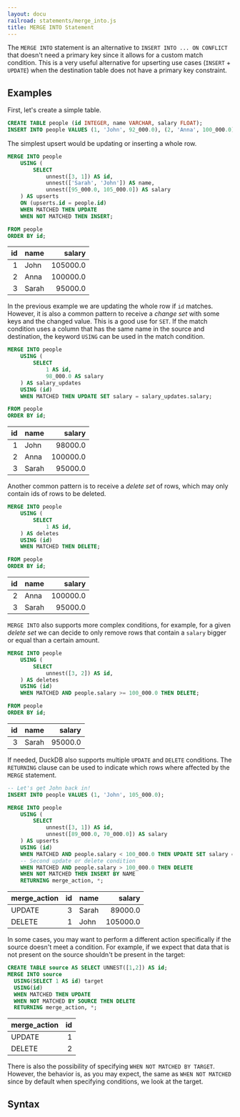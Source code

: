 ```yaml
---
layout: docu
railroad: statements/merge_into.js
title: MERGE INTO Statement
---
```


The `MERGE INTO` statement is an alternative to `INSERT INTO ... ON CONFLICT` that doesn't need a primary key since it allows for a custom match condition. This is a very useful alternative for upserting use cases (`INSERT` + `UPDATE`) when the destination table does not have a primary key constraint.

## Examples

First, let's create a simple table.

```sql
CREATE TABLE people (id INTEGER, name VARCHAR, salary FLOAT);
INSERT INTO people VALUES (1, 'John', 92_000.0), (2, 'Anna', 100_000.0);
```

The simplest upsert would be updating or inserting a whole row.

```sql
MERGE INTO people
    USING (
        SELECT
            unnest([3, 1]) AS id,
            unnest(['Sarah', 'John']) AS name,
            unnest([95_000.0, 105_000.0]) AS salary
    ) AS upserts
    ON (upserts.id = people.id)
    WHEN MATCHED THEN UPDATE
    WHEN NOT MATCHED THEN INSERT;

FROM people
ORDER BY id;
```

| id | name  |  salary  |
|---:|-------|---------:|
| 1  | John  | 105000.0 |
| 2  | Anna  | 100000.0 |
| 3  | Sarah | 95000.0  |


In the previous example we are updating the whole row if `id` matches. However, it is also a common pattern to receive a _change set_ with some keys and the changed value. This is a good use for `SET`. If the match condition uses a column that has the same name in the source and destination, the keyword `USING` can be used in the match condition.

```sql
MERGE INTO people
    USING (
        SELECT
            1 AS id, 
            98_000.0 AS salary
    ) AS salary_updates
    USING (id)
    WHEN MATCHED THEN UPDATE SET salary = salary_updates.salary;

FROM people
ORDER BY id;
```

| id | name  |  salary  |
|---:|-------|---------:|
| 1  | John  | 98000.0  |
| 2  | Anna  | 100000.0 |
| 3  | Sarah | 95000.0  |

Another common pattern is to receive a _delete set_ of rows, which may only contain ids of rows to be deleted.

```sql
MERGE INTO people
    USING (
        SELECT
            1 AS id, 
    ) AS deletes
    USING (id)
    WHEN MATCHED THEN DELETE;

FROM people
ORDER BY id;
```

| id | name  |  salary  |
|---:|-------|---------:|
| 2  | Anna  | 100000.0 |
| 3  | Sarah | 95000.0  |

`MERGE INTO` also supports more complex conditions, for example, for a given _delete set_ we can decide to only remove rows that contain a `salary` bigger or equal than a certain amount.

```sql
MERGE INTO people
    USING (
        SELECT
            unnest([3, 2]) AS id, 
    ) AS deletes
    USING (id)
    WHEN MATCHED AND people.salary >= 100_000.0 THEN DELETE;

FROM people
ORDER BY id;
```

| id | name  | salary  |
|---:|-------|--------:|
| 3  | Sarah | 95000.0 |

If needed, DuckDB also supports multiple `UPDATE` and `DELETE` conditions. The `RETURNING` clause can be used to indicate which rows where affected by the `MERGE` statement.

```sql
-- Let's get John back in!
INSERT INTO people VALUES (1, 'John', 105_000.0);

MERGE INTO people
    USING (
        SELECT
            unnest([3, 1]) AS id,
            unnest([89_000.0, 70_000.0]) AS salary
    ) AS upserts
    USING (id)
    WHEN MATCHED AND people.salary < 100_000.0 THEN UPDATE SET salary = upserts.salary
    -- Second update or delete condition
    WHEN MATCHED AND people.salary > 100_000.0 THEN DELETE
    WHEN NOT MATCHED THEN INSERT BY NAME
    RETURNING merge_action, *;
```

| merge_action | id | name  |  salary  |
|--------------|---:|-------|---------:|
| UPDATE       | 3  | Sarah | 89000.0  |
| DELETE       | 1  | John  | 105000.0 |

In some cases, you may want to perform a different action specifically if the source doesn't meet a condition. For example, if we expect that data that is not present on the source shouldn't be present in the target:

```sql
CREATE TABLE source AS SELECT UNNEST([1,2]) AS id;
MERGE INTO source
  USING(SELECT 1 AS id) target 
  USING(id)
  WHEN MATCHED THEN UPDATE
  WHEN NOT MATCHED BY SOURCE THEN DELETE
  RETURNING merge_action, *;
```

| merge_action | id |
|--------------|---:|
| UPDATE       | 1  |
| DELETE       | 2  |

There is also the possibility of specifying `WHEN NOT MATCHED BY TARGET`. However, the behavior is, as you may expect, the same as `WHEN NOT MATCHED` since by default when specifying conditions, we look at the target.

## Syntax

<div id="rrdiagram"></div>
